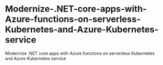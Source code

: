 # Modernize-.NET-core-apps-with-Azure-functions-on-serverless-Kubernetes-and-Azure-Kubernetes-service
Modernize .NET core apps with Azure functions on serverless Kubernetes and Azure Kubernetes service
